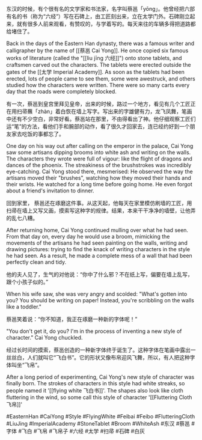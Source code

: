 东汉的时候，有个很有名的文学家和书法家，名字叫蔡邕「yōng」。他曾经把六部有名的书（称为“六经”）写在石碑上，由工匠刻出来，立在太学门外。石碑刚立起来，就有很多人前来观看，有赞叹的，与学着写的。每天来往的车辆多得把道路都给堵住了。

Back in the days of the Eastern Han dynasty, there was a famous writer and calligrapher by the name of [[蔡邕 Cai Yong]]. He once copied six famous works of literature (called the "[[lìu jīng 六经]]") onto stone tablets, and craftsmen carved out the characters. The tablets were erected outside the gates of the [[太学 Imperial Academy]]. As soon as the tablets had been erected, lots of people came to see them, some were awestruck, and others studied how the characters were written. There were so many carts every day that the roads were completely blocked. 

有一次，蔡邕到皇宫里拜见皇帝，出来的时候，路过一个地方，看见有几个工匠正在用扫帚蘸「zhàn」着白恢在墙上写字。写出来的字雄健有力，龙飞凤舞，笔画中还有不少空白，非常好看。蔡邕站在那里，不由得看出了神。他仔细观察工匠们运“笔”的方法，看他们手和腕部的动作，看了很久才回家去，连已经约好到一个朋友家去吃饭的事都忘了。

One day on his way out after calling on the emperor in the palace, Cai Yong saw some artisans dipping brooms into white ash and writing on the walls. The characters they wrote were full of vigour: like the flight of dragons and dances of the phoenix. The streakiness of the brushstrokes was incredibly eye-catching. Cai Yong stood there, mesmerised: He observed the way the artisans moved their "brushes", watching how they moved their hands and their wrists. He watched for a long time before going home. He even forgot about a friend's invitation to dinner.

回到家里， 蔡邕还在琢磨这件事。从这天起，他每天在家里模仿刷墙的工匠，用扫帚在墙上又写又画，摸索写这种字的规律。结果，本来干干净净的墙壁，让他弄的乱七八糟。

After returning home, Cai Yong continued mulling over what he had seen. From that day on, every day he would use a broom, mimicking the movements of the artisans he had seen painting on the walls, writing and drawing pictures: trying to find the knack of writing characters in the style he had seen. As a result, he made a complete mess of a wall that had been perfectly clean and tidy.

他的夫人见了，生气的对他说：“你中了什么邪？不在纸上写，偏要在墙上乱写，跟个小孩子似的。”

When his wife saw, she was very angry and scolded: "What's gotten into you? You should be writing on paper! Instead, you're scribbling on the walls like a toddler."

蔡邕笑着说：“你不知道，我正在琢磨一种新的字体呢！”

"You don't get it, do you? I'm in the process of inventing a new style of character." Cai Yong chuckled. 

经过长时间的摸索，蔡邕创造的一种新字体终于诞生了。这种字体在笔画中露出一丝丝白，人们就叫它“飞白书”。它的形状又像布帛迎风飞舞，所以，有人把这种字体叫坐“飞帛”。

After a long period of experimenting, Cai Yong's new style of character was finally born. The strokes of characters in this style had white streaks, so people named it '[[flying white 飞白书]]'. The shapes also look like cloth fluttering in the wind, so some call this style of character '[[Fluttering Cloth 飞帛]]'

#EasternHan #CaiYong #Style #FlyingWhite #Feibai #Feibo #FlutteringCloth #LiuJing #ImperialAcademy #StoneTablet #Broom #WhiteAsh #东汉 #蔡邕 #字体 #飞白 #飞帛 #飞帛子 #六经 #太学 #扫帚 #石碑 #白灰

